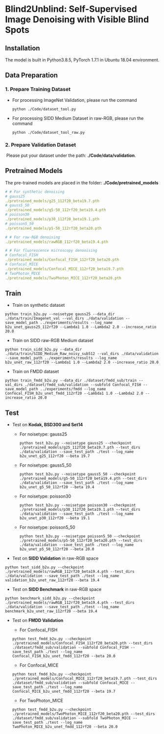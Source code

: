 # Blind2Unblind: Self-Supervised Image Denoising with Visible Blind Spots
## Installation
The model is built in Python3.8.5, PyTorch 1.7.1 in Ubuntu 18.04 environment.

## Data Preparation

### 1. Prepare Training Dataset

- For processing ImageNet Validation, please run the command

  ```shell
  python ./Code/dataset_tool.py
  ```

- For processing SIDD Medium Dataset in raw-RGB, please run the command

  ```shell
  python ./Code/dataset_tool_raw.py
  ```

### 2. Prepare Validation Dataset

​	Please put your dataset under the path: **./Code/data/validation**.

## Pretrained Models

The pre-trained models are placed in the folder: **./Code/pretrained_models**

```yaml
# # For synthetic denoising
# gauss25
./pretrained_models/g25_112f20_beta19.7.pth
# gauss5_50
./pretrained_models/g5-50_112rf20_beta19.4.pth
# poisson30
./pretrained_models/p30_112f20_beta19.1.pth
# poisson5_50
./pretrained_models/p5-50_112rf20_beta20.pth

# # For raw-RGB denoising
./pretrained_models/rawRGB_112rf20_beta19.4.pth

# # For fluorescence microscopy denooising
# Confocal_FISH
./pretrained_models/Confocal_FISH_112rf20_beta20.pth
# Confocal_MICE
./pretrained_models/Confocal_MICE_112rf20_beta19.7.pth
# TwoPhoton_MICE
./pretrained_models/TwoPhoton_MICE_112rf20_beta20.pth
```

## Train
* Train on synthetic dataset
```shell
python train_b2u.py --noisetype gauss25 --data_dir ./data/train/Imagenet_val --val_dirs ./data/validation --save_model_path ../experiments/results --log_name b2u_unet_gauss25_112rf20 --Lambda1 1.0 --Lambda2 2.0 --increase_ratio 20.0
```
* Train on SIDD raw-RGB Medium dataset
```shell
python train_sidd_b2u.py --data_dir ./data/train/SIDD_Medium_Raw_noisy_sub512 --val_dirs ./data/validation --save_model_path ../experiments/results --log_name b2u_unet_raw_112rf20 --Lambda1 1.0 --Lambda2 2.0 --increase_ratio 20.0
```
* Train on FMDD dataset
```shell
python train_fmdd_b2u.py --data_dir ./dataset/fmdd_sub/train --val_dirs ./dataset/fmdd_sub/validation --subfold Confocal_FISH --save_model_path ../experiments/fmdd --log_name Confocal_FISH_b2u_unet_fmdd_112rf20 --Lambda1 1.0 --Lambda2 2.0 --increase_ratio 20.0
```

## Test

* Test on **Kodak, BSD300 and Set14**

  * For noisetype: gauss25

    ```shell
    python test_b2u.py --noisetype gauss25 --checkpoint ./pretrained_models/g25_112f20_beta19.7.pth --test_dirs ./data/validation --save_test_path ./test --log_name b2u_unet_g25_112rf20 --beta 19.7
    ```

  * For noisetype: gauss5_50

    ```shell
    python test_b2u.py --noisetype gauss5_50 --checkpoint ./pretrained_models/g5-50_112rf20_beta19.4.pth --test_dirs ./data/validation --save_test_path ./test --log_name b2u_unet_g5_50_112rf20 --beta 19.4
    ```

  * For noisetype: poisson30

    ```shell
    python test_b2u.py --noisetype poisson30 --checkpoint ./pretrained_models/p30_112f20_beta19.1.pth --test_dirs ./data/validation --save_test_path ./test --log_name b2u_unet_p30_112rf20 --beta 19.1
    ```

  * For noisetype: poisson5_50

    ```shell
    python test_b2u.py --noisetype poisson5_50 --checkpoint ./pretrained_models/p5-50_112rf20_beta20.pth --test_dirs ./data/validation --save_test_path ./test --log_name b2u_unet_p5_50_112rf20 --beta 20.0
    ```

* Test on **SIDD Validation** in raw-RGB space

```shell
python test_sidd_b2u.py --checkpoint ./pretrained_models/rawRGB_112rf20_beta19.4.pth --test_dirs ./data/validation --save_test_path ./test --log_name validation_b2u_unet_raw_112rf20 --beta 19.4
```

* Test on **SIDD Benchmark** in raw-RGB space

```shell
python benchmark_sidd_b2u.py --checkpoint ./pretrained_models/rawRGB_112rf20_beta19.4.pth --test_dirs ./data/validation --save_test_path ./test --log_name benchmark_b2u_unet_raw_112rf20 --beta 19.4
```

* Test on **FMDD Validation**

  *  For Confocal_FISH

    ```shell
    python test_fmdd_b2u.py --checkpoint ./pretrained_models/Confocal_FISH_112rf20_beta20.pth --test_dirs ./dataset/fmdd_sub/validation --subfold Confocal_FISH --save_test_path ./test --log_name Confocal_FISH_b2u_unet_fmdd_112rf20 --beta 20.0
    ```

  *  For Confocal_MICE

    ```shell
    python test_fmdd_b2u.py --checkpoint ./pretrained_models/Confocal_MICE_112rf20_beta19.7.pth --test_dirs ./dataset/fmdd_sub/validation --subfold Confocal_MICE --save_test_path ./test --log_name Confocal_MICE_b2u_unet_fmdd_112rf20 --beta 19.7
    ```

  *  For TwoPhoton_MICE

    ```shell
    python test_fmdd_b2u.py --checkpoint ./pretrained_models/TwoPhoton_MICE_112rf20_beta20.pth --test_dirs ./dataset/fmdd_sub/validation --subfold TwoPhoton_MICE --save_test_path ./test --log_name TwoPhoton_MICE_b2u_unet_fmdd_112rf20 --beta 20.0
    ```
